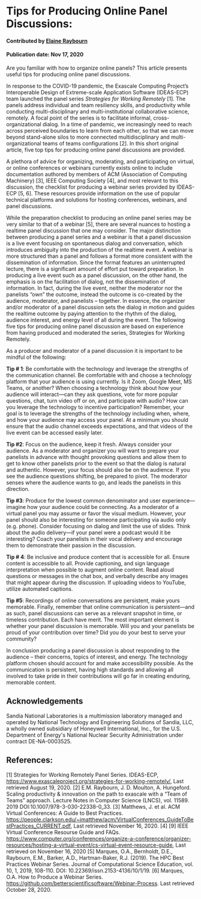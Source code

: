 # Tips for Producing Online Panel Discussions:

#### Contributed by [Elaine Raybourn](https://github.com/elaineraybourn)
#### Publication date: Nov 17, 2020

<!--- deck start --->
Are you familiar with how to organize online panels? This article presents useful tips for producing online panel discussions.
<!--- deck end --->


In response to the COVID-19 pandemic, the Exascale Computing Project’s Interoperable Design of Extreme-scale Application Software (IDEAS-ECP) team launched the panel series *Strategies for Working Remotely* [1].  The panels address individual and team resiliency skills, and productivity while conducting multi-disciplinary and multi-institutional collaborative science, remotely. A focal point of the series is to facilitate informal, cross-organizational dialog. In a time of pandemic, we increasingly need to reach across perceived boundaries to learn from each other, so that we can move beyond stand-alone silos to more connected multidisciplinary and multi-organizational teams of teams configurations [2].  In this short original article, five top tips for producing online panel discussions are provided.

A plethora of advice for organizing, moderating, and participating on virtual, or online conferences or webinars currently exists online to include documentation authored by members of ACM (Association of Computing Machinery) [3], IEEE Computing Society [4], and most relevant to this discussion, the checklist for producing a webinar series  provided by IDEAS-ECP [5, 6]. These resources provide information on the use of popular technical platforms and solutions for hosting conferences, webinars, and panel discussions.

While the preparation checklist to producing an online panel series may be very similar to that of a webinar [5], there are several nuances to hosting a realtime panel discussion that one may consider. The major distinction between producing a panel series and a webinar is that a panel discussion is a live event focusing on spontaneous dialog and conversation, which introduces ambiguity into the production of the realtime event.  A webinar is more structured than a panel and follows a format more consistent with the dissemination of information. Since the format features an uninterrupted lecture, there is a significant amount of effort put toward preparation. In producing a live event such as a  panel discussion, on the other hand, the emphasis is on the facilitation of dialog, not the dissemination of information.  In fact, during the live event, neither the moderator nor the panelists “own” the outcome, instead the outcome is co-created by the audience, moderator, and panelists – together.  In essence, the organizer and/or moderator of a panel discussion sets the dialog in motion and guides the realtime outcome by paying attention to the rhythm of the dialog, audience interest, and energy level of all during the event. The following five tips for producing online panel discussion are based on experience from having produced and moderated the series, Strategies for Working Remotely. 

As a producer and moderator of a panel discussion it is important to be mindful of the following:

**Tip # 1**: Be comfortable with the technology and leverage the strengths of the communication channel.
Be comfortable with and choose a technology platform that your audience is using currently. Is it Zoom, Google Meet, MS Teams, or another? When choosing a technology think about how your audience will interact—can they ask questions, vote for more popular questions, chat, turn video off or on, and participate with audio? How can you leverage the technology to incentive participation? Remember, your goal is to leverage the strengths of the technology including when, where, and how your audience may access your panel. At a minimum you should ensure that the audio channel exceeds expectations, and that videos of the live event can be accessed easily later. 

**Tip #2**: Focus on the audience, keep it fresh.
Always consider your audience. As a moderator and organizer you will want to prepare your panelists in advance with thought provoking questions and allow them to get to know other panelists prior to the event so that the dialog is natural and authentic. However, your focus should also be on the audience. If you see the audience questions shifting, be prepared to pivot. The moderator senses where the audience wants to go, and leads the panelists in this direction.

**Tip #3**: Produce for the lowest common denominator and user experience—imagine how your audience could be connecting. 
As a moderator of a virtual panel you may assume or favor the visual medium. However, your panel should also be interesting for someone participating via audio only (e.g. phone). Consider focusing on dialog and limit the use of slides. Think about the audio delivery—if your panel were a podcast would it be interesting? Coach your panelists in their vocal delivery and encourage them to demonstrate their passion in the discussion. 

**Tip # 4**: Be inclusive and produce content that is accessible for all. 
Ensure content is accessible to all. Provide captioning, and sign language interpretation when possible to augment online content. Read aloud questions or messages in the chat box, and verbally describe any images that might appear during the discussion. If uploading videos to YouTube, utilize automated captions.

**Tip #5**: Recordings of online conversations are persistent, make yours memorable.
Finally, remember that online communication is persistent—and as such, panel discussions can serve as a relevant snapshot in time, or timeless contribution. Each have merit. The most important element is whether your panel discussion is memorable. Will you and your panelists be proud of your contribution over time? Did you do your best to serve your community?

In conclusion producing a panel discussion is about responding to the audience – their concerns, topics of interest, and energy. The technology platform chosen should account for and make accessibility possible. As the communication is persistent, having high standards and allowing all involved to take pride in their contributions will go far in creating enduring, memorable content. 

## Acknowledgements
Sandia National Laboratories is a multimission laboratory managed and operated by National Technology and Engineering Solutions of Sandia, LLC, a wholly owned subsidiary of Honeywell International, Inc., for the U.S. Department of Energy's National Nuclear Security Administration under contract DE-NA-0003525.

## References:
[1]	Strategies for Working Remotely Panel Series. IDEAS-ECP,  https://www.exascaleproject.org/strategies-for-working-remotely/, Last retrieved August 19, 2020.
[2]	E.M. Raybourn, J. D. Moulton, A. Hungeford. Scaling productivity & innovation on the path to exascale with a “Team of Teams” approach. Lecture Notes in Computer Science (LNCS), vol. 11589. 2019  DOI:10.1007/978-3-030-22338-0_33.
[3]	Matthews, J. et al. ACM Virtual Conferences: A Guide to Best Practices.   https://people.clarkson.edu/~jmatthew/acm/VirtualConferences_GuideToBestPractices_CURRENT.pdf, Last retrieved  November 16, 2020.
[4]	[9]	IEEE Virtual Conference Resourse Guide and FAQs. https://www.computer.org/conferences/organize-a-conference/organizer-resources/hosting-a-virtual-event/cs-virtual-event-resource-guide, Last retrieved on November 16, 2020
[5]	Marques, O.A.,  Bernholdt, D.E., Raybourn, E.M., Barker, A.D.,  Hartman-Baker, R.J. (2019).   The HPC Best Practices Webinar Series. Journal of Computational Science Education,  vol. 10, 1, 2019, 108-110. DOI:  10.22369/issn.2153-4136/10/1/19. 
[6]	Marques, O.A. How to Produce a Webinar Series.  https://github.com/betterscientificsoftware/Webinar-Process. Last retrieved October 28, 2020.



<!---
Publish: preview
RSS update: 2020-11-17
Categories: 
Topics:
--->
